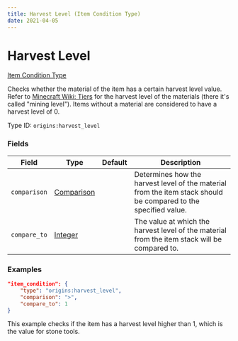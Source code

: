 ```yaml
---
title: Harvest Level (Item Condition Type)
date: 2021-04-05
---
```


# Harvest Level

[Item Condition Type](../item_condition_types.md)

Checks whether the material of the item has a certain harvest level value. Refer to [Minecraft Wiki: Tiers](https://minecraft.wiki/w/Tiers) for the harvest level of the materials (there it's called "mining level"). Items without a material are considered to have a harvest level of 0.

Type ID: `origins:harvest_level`


### Fields

Field  | Type | Default | Description
-------|------|---------|-------------
`comparison` | [Comparison](../data_types/comparison.md) | | Determines how the harvest level of the material from the item stack should be compared to the specified value.
`compare_to` | [Integer](../data_types/integer.md) | | The value at which the harvest level of the material from the item stack will be compared to.


### Examples

```json
"item_condition": {
    "type": "origins:harvest_level",
    "comparison": ">",
    "compare_to": 1
}
```

This example checks if the item has a harvest level higher than 1, which is the value for stone tools.
